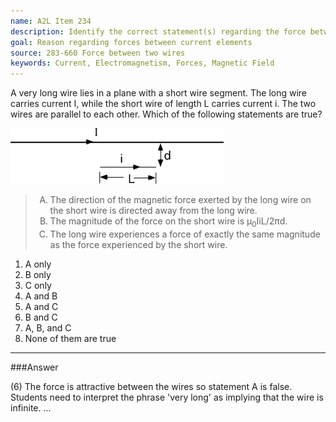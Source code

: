 ```yaml
---
name: A2L Item 234
description: Identify the correct statement(s) regarding the force between two current carrying wire segments.
goal: Reason regarding forces between current elements
source: 283-660 Force between two wires
keywords: Current, Electromagnetism, Forces, Magnetic Field
---
```


A very long wire lies in a plane with a short wire segment.  The long
wire carries current I, while the short wire of length L carries current
i.  The two wires are parallel to each other. Which of the following
statements are true?

![Item234_fig1.gif](../images/Item234_fig1.gif)

<blockquote><ol type="A"> <li>The direction of the magnetic force
exerted by the long wire on the short wire is directed away from the
long wire.</li> <li>The magnitude of the force on the short wire is
&mu;<sub>0</sub>IiL/2&pi;d.</li> <li>The long wire experiences a force
of exactly the same magnitude as the force  experienced by the short
wire.</li> </ol></blockquote>

1. A only
2. B only
3. C only
4. A and B
5. A and C
6. B and C
7. A, B, and C
8. None of them are true


<hr/>

###Answer

(6) The force is attractive between the wires so statement A is false.
Students need to interpret the phrase 'very long' as implying that the
wire is infinite.
...
